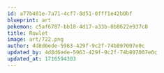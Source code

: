 ```yaml
---
id: a77b481e-7a71-4cf7-8d51-0fff1e42b0bf
blueprint: art
pokemon: c5af6787-bb18-4d17-a33b-0b8622e937c8
title: Rowlet
image: art/722.png
author: 4d8d6ede-5963-429f-9c2f-74b897007e0c
updated_by: 4d8d6ede-5963-429f-9c2f-74b897007e0c
updated_at: 1716594383
---
```

